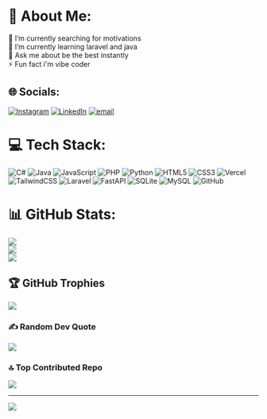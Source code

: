 # 💫 About Me:
🔭 I’m currently searching for motivations<br>🌱 I’m currently learning laravel and java<br>💬 Ask me about be the best instantly<br>⚡ Fun fact i'm vibe coder


## 🌐 Socials:
[![Instagram](https://img.shields.io/badge/Instagram-%23E4405F.svg?logo=Instagram&logoColor=white)](https://instagram.com/2ndmurphy) [![LinkedIn](https://img.shields.io/badge/LinkedIn-%230077B5.svg?logo=linkedin&logoColor=white)](https://linkedin.com/in/muhamad-jibril-muqodas-19b602285) [![email](https://img.shields.io/badge/Email-D14836?logo=gmail&logoColor=white)](mailto:muhammad.jibrilmuqoddas@gmail.com) 

# 💻 Tech Stack:
![C#](https://img.shields.io/badge/c%23-%23239120.svg?style=flat&logo=csharp&logoColor=white) ![Java](https://img.shields.io/badge/java-%23ED8B00.svg?style=flat&logo=openjdk&logoColor=white) ![JavaScript](https://img.shields.io/badge/javascript-%23323330.svg?style=flat&logo=javascript&logoColor=%23F7DF1E) ![PHP](https://img.shields.io/badge/php-%23777BB4.svg?style=flat&logo=php&logoColor=white) ![Python](https://img.shields.io/badge/python-3670A0?style=flat&logo=python&logoColor=ffdd54) ![HTML5](https://img.shields.io/badge/html5-%23E34F26.svg?style=flat&logo=html5&logoColor=white) ![CSS3](https://img.shields.io/badge/css3-%231572B6.svg?style=flat&logo=css3&logoColor=white) ![Vercel](https://img.shields.io/badge/vercel-%23000000.svg?style=flat&logo=vercel&logoColor=white) ![TailwindCSS](https://img.shields.io/badge/tailwindcss-%2338B2AC.svg?style=flat&logo=tailwind-css&logoColor=white) ![Laravel](https://img.shields.io/badge/laravel-%23FF2D20.svg?style=flat&logo=laravel&logoColor=white) ![FastAPI](https://img.shields.io/badge/FastAPI-005571?style=flat&logo=fastapi) ![SQLite](https://img.shields.io/badge/sqlite-%2307405e.svg?style=flat&logo=sqlite&logoColor=white) ![MySQL](https://img.shields.io/badge/mysql-4479A1.svg?style=flat&logo=mysql&logoColor=white) ![GitHub](https://img.shields.io/badge/github-%23121011.svg?style=flat&logo=github&logoColor=white)
# 📊 GitHub Stats:
![](https://github-readme-stats.vercel.app/api?username=2ndmurphy&theme=react&hide_border=false&include_all_commits=true&count_private=true)<br/>
![](https://nirzak-streak-stats.vercel.app/?user=2ndmurphy&theme=react&hide_border=false)<br/>
![](https://github-readme-stats.vercel.app/api/top-langs/?username=2ndmurphy&theme=react&hide_border=false&include_all_commits=true&count_private=true&layout=compact)

## 🏆 GitHub Trophies
![](https://github-profile-trophy.vercel.app/?username=2ndmurphy&theme=radical&no-frame=false&no-bg=true&margin-w=4)

### ✍️ Random Dev Quote
![](https://quotes-github-readme.vercel.app/api?type=horizontal&theme=tokyonight)

### 🔝 Top Contributed Repo
![](https://github-contributor-stats.vercel.app/api?username=2ndmurphy&limit=5&theme=react&combine_all_yearly_contributions=true)

---
[![](https://visitcount.itsvg.in/api?id=2ndmurphy&icon=2&color=0)](https://visitcount.itsvg.in)

<!-- Proudly created with GPRM ( https://gprm.itsvg.in ) -->
